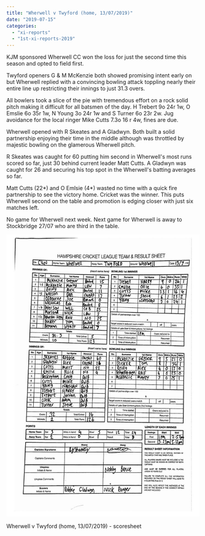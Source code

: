 ```yaml
---
title: "Wherwell v Twyford (home, 13/07/2019)"
date: "2019-07-15"
categories: 
  - "xi-reports"
  - "1st-xi-reports-2019"
---
```


KJM sponsored Wherwell CC won the loss for just the second time this season and opted to field first.

Twyford openers G & M McKenzie both showed promising intent early on but Wherwell replied with a convincing bowling attack toppling nearly their entire line up restricting their innings to just 31.3 overs.

All bowlers took a slice of the pie with tremendous effort on a rock solid pitch making it difficult for all batsmen of the day. H Trebert 9o 24r 1w, O Emslie 6o 35r 1w, N Young 3o 24r 1w and S Turner 6o 23r 2w. Jug avoidance for the local ringer Mike Cutts 7.3o 16 r 4w, fines are due.

Wherwell opened with R Skeates and A Gladwyn. Both built a solid partnership enjoying their time in the middle although was throttled by majestic bowling on the glamerous Wherwell pitch.

R Skeates was caught for 60 putting him second in Wherwell's most runs scored so far, just 30 behind current leader Matt Cutts. A Gladwyn was caught for 26 and securing his top spot in the Wherwell's batting averages so far.

Matt Cutts (22\*) and O Emlsie (4\*) wasted no time with a quick fire partnership to see the victory home. Cricket was the winner. This puts Wherwell second on the table and promotion is edging closer with just six matches left.

No game for Wherwell next week. Next game for Wherwell is away to Stockbridge 27/07 who are third in the table.

[![](images/20190713-Twyford-702x1024.jpg)](https://www.wherwellcc.co.uk/wp-content/uploads/2019/07/20190713-Twyford.jpg)

Wherwell v Twyford (home, 13/07/2019) - scoresheet
